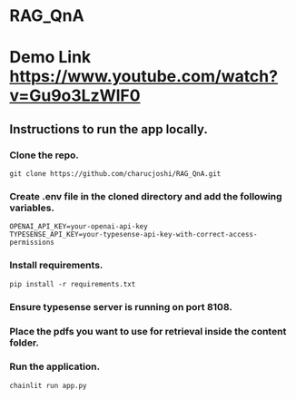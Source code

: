 # RAG_QnA
# Demo Link https://www.youtube.com/watch?v=Gu9o3LzWlF0
## Instructions to run the app locally.

### Clone the repo.
    git clone https://github.com/charucjoshi/RAG_QnA.git
### Create .env file in the cloned directory and add the following variables.
    OPENAI_API_KEY=your-openai-api-key
    TYPESENSE_API_KEY=your-typesense-api-key-with-correct-access-permissions
### Install requirements.
    pip install -r requirements.txt
### Ensure typesense server is running on port 8108.
### Place the pdfs you want to use for retrieval inside the content folder.
### Run the application.
    chainlit run app.py

